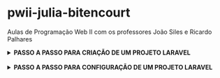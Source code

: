 # pwii-julia-bitencourt
Aulas de Programação Web II com os professores João Siles e Ricardo Palhares

<details>
<summary>
<strong> PASSO A PASSO PARA CRIAÇÃO DE UM PROJETO LARAVEL</strong>
</summary>
  
#### <strong>1º Passo:</strong>

Execute um dos comandos abaixo que seja de acordo com o seu Sistema operacional, para instalar o PHP, Composer e o instalador do Laravel.

macOs:
```bash
/bin/bash -c "$(curl -fsSL https://php.new/install/mac/8.4)"
```

Windows PowerShell:
```powershell
Set-ExecutionPolicy Bypass -Scope Process -Force; [System.Net.ServicePointManager]::SecurityProtocol = [System.Net.ServicePointManager]::SecurityProtocol -bor 3072; iex ((New-Object System.Net.WebClient).DownloadString('https://php.new/install/windows/8.4'))
```

Linux:
```bash
/bin/bash -c "$(curl -fsSL https://php.new/install/linux/8.4)"
```

<br>

#### <strong>2º Passo:</strong>

Abra o `cmd` e acesse o caminho que está o repositório em que será criado o projeto Laravel.

Ex.:
```cmd
cd C:\xampp\htdocs\pwii-israel-sousa
```

Após isso, crie o novo projeto com um nome:

```cmd
laravel new nome-do-projeto
```
<br>

#### <strong>3º Passo:</strong>

- Para a 1ª pergunta quanto a instalação do kit, responda `none`.
- Para a 2º pergunta quanto a qual será o banco de dados usado, responda `sqlite`.
- Ao ser perguntado se deseja executar o `npm install` e o `npm run build`, responda `yes`.

<br>

#### <strong>4º Passo:</strong>

Com o projeto criado, digite os comandos abaixo:

Comando 1:
```cmd
cd teste
```

Comando 2:
```cmd
composer run dev
```

<br>

#### <strong>5º Passo:</strong>

Em seguida, só segurar `Ctrl` e clicar no link ao lado da frase "INFO  Server running on..."
</details>

<br>

<details>
<summary>
<strong> PASSO A PASSO PARA CONFIGURAÇÃO DE UM PROJETO LARAVEL</strong>
</summary>
<br>

#### <strong>1º Passo:</strong>

- Primeiramente abra o Windows PowerShell como Administrador.
- Após isso, insira o comando:
```powershell
Set-ExecutionPolicy RemoteSigned
```

- Depois responda com `S` e feche o Windows PowerShell.

<br>

#### <strong>2º Passo:</strong>

- Com o Explorador de Arquivos aberto, abra a pasta em que está localizado seu projeto Laravel.
- Com o botão direito clique em "Abrir no Terminal"

<br>

#### <strong>3º Passo:</strong>

- Primeiro digite o comando:
```powershell
code .
```

- Uma vez com o projeto aberto no VsCode, procure pelo arquivo `.env.exemple`.
- Copie o arquivo na mesma pasta e altere o nome dele para `.env`.

<br>

#### <strong>4º Passo:</strong>

De volta ao PowerShell, digite:
```powershell
composer install
```

<br>

#### <strong>5º Passo:</strong>

Com o Composer instalado, execute os comandos abaixo:

Comando 1:
```powershell
npm install
```

Comando 2:
```powershell
npm run build
```

<br>

#### <strong>6º Passo:</strong>

- Em seguida gere uma chave inserindo o comando abaixo:
```powershell
php artisan key:generate
```

- Após a execução do comando anterior, insira o comando e baixo e logo depois responda com `yes`:
```powershell
php artisan migrate
```

<br>

#### <strong>7º Passo:</strong>

Em seguida, só segurar `Ctrl` e clicar no link ao lado da frase "INFO  Server running on..."

</details>
